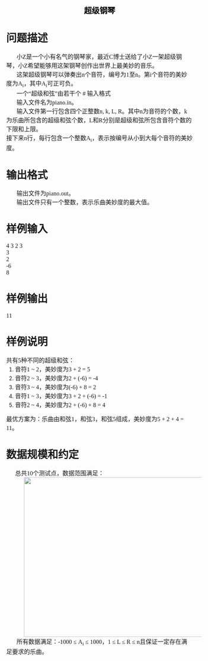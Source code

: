 
<h2 style="margin:auto 0cm;text-align:center;" align="center">
<span style="color:black;"><span style="font-family:宋体;">超级钢琴</span></span> 
</h2>
<p class="MsoNormal" style="margin:0cm 0cm 0pt;text-align:left;mso-pagination:widow-orphan;mso-outline-level:2;" align="left">

# 问题描述

 
</p>
<p class="MsoNormal" style="margin:0cm 0cm 0pt;text-indent:21pt;text-align:left;mso-pagination:widow-orphan;" align="left">
<span style="font-size:12pt;font-family:宋体;mso-font-kerning:0pt;mso-bidi-font-family:宋体;">小<span lang="EN-US">Z</span>是一个小有名气的钢琴家，最近<span lang="EN-US">C</span>博士送给了小<span lang="EN-US">Z</span>一架超级钢琴，小<span lang="EN-US">Z</span>希望能够用这架钢琴创作出世界上最美妙的音乐。<span lang="EN-US"><o:p></o:p></span></span> 
</p>
<p class="MsoNormal" style="margin:0cm 0cm 0pt;text-indent:21pt;text-align:left;mso-pagination:widow-orphan;" align="left">
<span style="font-size:12pt;font-family:宋体;mso-font-kerning:0pt;mso-bidi-font-family:宋体;">这架超级钢琴可以弹奏出<span lang="EN-US">n</span>个音符，编号为<span lang="EN-US">1</span>至<span lang="EN-US">n</span>。第<span lang="EN-US">i</span>个音符的美妙度为<span lang="EN-US">A<sub>i</sub></span>，其中<span lang="EN-US">A<sub>i</sub></span>可正可负。<span lang="EN-US"><o:p></o:p></span></span> 
</p>
<p class="MsoNormal" style="margin:0cm 0cm 0pt;text-indent:21pt;text-align:left;mso-pagination:widow-orphan;" align="left">
<span style="font-size:12pt;font-family:宋体;mso-font-kerning:0pt;mso-bidi-font-family:宋体;">一个<span lang="EN-US">“</span>超级和弦<span lang="EN-US">”</span>由若干个
# 输入格式

 
</p>
<p class="MsoNormal" style="margin:0cm 0cm 0pt;text-indent:21pt;text-align:left;mso-pagination:widow-orphan;" align="left">
<span style="font-size:12pt;font-family:宋体;mso-font-kerning:0pt;mso-bidi-font-family:宋体;">输入文件名为<span lang="EN-US">piano.in</span>。<span lang="EN-US"><o:p></o:p></span></span> 
</p>
<p class="MsoNormal" style="margin:0cm 0cm 0pt;text-indent:21pt;text-align:left;mso-pagination:widow-orphan;" align="left">
<span style="font-size:12pt;font-family:宋体;mso-font-kerning:0pt;mso-bidi-font-family:宋体;">输入文件第一行包含四个正整数<span lang="EN-US">n, k, L, R</span>。其中<span lang="EN-US">n</span>为音符的个数，<span lang="EN-US">k</span>为乐曲所包含的超级和弦个数，<span lang="EN-US">L</span>和<span lang="EN-US">R</span>分别是超级和弦所包含音符个数的下限和上限。<span lang="EN-US"><o:p></o:p></span></span> 
</p>
<p class="MsoNormal" style="margin:0cm 0cm 0pt;text-align:left;mso-pagination:widow-orphan;" align="left">
<span style="font-size:12pt;font-family:宋体;mso-font-kerning:0pt;mso-bidi-font-family:宋体;">接下来<span lang="EN-US">n</span>行，每行包含一个整数<span lang="EN-US">A<sub>i</sub></span>，表示按编号从小到大每个音符的美妙度。<span lang="EN-US"><o:p></o:p></span></span> 
</p>
<p class="MsoNormal" style="margin:0cm 0cm 0pt;text-align:left;mso-pagination:widow-orphan;mso-outline-level:2;" align="left">

# 输出格式

 
</p>
<p class="MsoNormal" style="margin:0cm 0cm 0pt;text-indent:21pt;text-align:left;mso-pagination:widow-orphan;" align="left">
<span style="font-size:12pt;font-family:宋体;mso-font-kerning:0pt;mso-bidi-font-family:宋体;">输出文件为<span lang="EN-US">piano.out</span>。<span lang="EN-US"><o:p></o:p></span></span> 
</p>
<p class="MsoNormal" style="margin:0cm 0cm 0pt;text-indent:21pt;text-align:left;mso-pagination:widow-orphan;" align="left">
<span style="font-size:12pt;font-family:宋体;mso-font-kerning:0pt;mso-bidi-font-family:宋体;">输出文件只有一个整数，表示乐曲美妙度的最大值。<span lang="EN-US"><o:p></o:p></span></span> 
</p>
<p class="MsoNormal" style="margin:0cm 0cm 0pt;text-align:left;mso-pagination:widow-orphan;mso-outline-level:2;" align="left">

# 样例输入

 
</p>
<p class="MsoNormal" style="margin:0cm 0cm 0pt;text-align:left;mso-pagination:widow-orphan;" align="left">
<span style="font-size:12pt;font-family:宋体;mso-font-kerning:0pt;mso-bidi-font-family:宋体;" lang="EN-US">4 3 2 3<o:p></o:p></span> 
</p>
<p class="MsoNormal" style="margin:0cm 0cm 0pt;text-align:left;mso-pagination:widow-orphan;" align="left">
<span style="font-size:12pt;font-family:宋体;mso-font-kerning:0pt;mso-bidi-font-family:宋体;" lang="EN-US">3<o:p></o:p></span> 
</p>
<p class="MsoNormal" style="margin:0cm 0cm 0pt;text-align:left;mso-pagination:widow-orphan;" align="left">
<span style="font-size:12pt;font-family:宋体;mso-font-kerning:0pt;mso-bidi-font-family:宋体;" lang="EN-US">2<o:p></o:p></span> 
</p>
<p class="MsoNormal" style="margin:0cm 0cm 0pt;text-align:left;mso-pagination:widow-orphan;" align="left">
<span style="font-size:12pt;font-family:宋体;mso-font-kerning:0pt;mso-bidi-font-family:宋体;" lang="EN-US">-6<o:p></o:p></span> 
</p>
<p class="MsoNormal" style="margin:0cm 0cm 0pt;text-align:left;mso-pagination:widow-orphan;" align="left">
<span style="font-size:12pt;font-family:宋体;mso-font-kerning:0pt;mso-bidi-font-family:宋体;" lang="EN-US">8<o:p></o:p></span> 
</p>
<p class="MsoNormal" style="margin:0cm 0cm 0pt;text-align:left;mso-pagination:widow-orphan;mso-outline-level:2;" align="left">

# 样例输出

 
</p>
<p class="MsoNormal" style="margin:0cm 0cm 0pt;text-align:left;mso-pagination:widow-orphan;" align="left">
<span style="font-size:12pt;font-family:宋体;mso-font-kerning:0pt;mso-bidi-font-family:宋体;" lang="EN-US">11</span> 
</p>

# 样例说明

 
</p>
<p class="MsoNormal" style="margin:0cm 0cm 0pt;text-align:left;mso-pagination:widow-orphan;" align="left">
<span style="font-size:12pt;font-family:宋体;mso-font-kerning:0pt;mso-bidi-font-family:宋体;">共有<span lang="EN-US">5</span>种不同的超级和弦：<span lang="EN-US"><o:p></o:p></span></span> 
</p>
<ol style="margin-top:0cm;" type="1">
<li class="MsoNormal" style="margin:0cm 0cm 0pt;text-align:left;mso-pagination:widow-orphan;mso-list:l0 level1 lfo1;tab-stops:list 36.0pt;">
<span style="font-size:12pt;font-family:宋体;mso-font-kerning:0pt;mso-bidi-font-family:宋体;">音符<span lang="EN-US">1 ~ 2</span>，美妙度为<span lang="EN-US">3 + 2 = 5<o:p></o:p></span></span> 
</li>
<li class="MsoNormal" style="margin:0cm 0cm 0pt;text-align:left;mso-pagination:widow-orphan;mso-list:l0 level1 lfo1;tab-stops:list 36.0pt;">
<span style="font-size:12pt;font-family:宋体;mso-font-kerning:0pt;mso-bidi-font-family:宋体;">音符<span lang="EN-US">2 ~ 3</span>，美妙度为<span lang="EN-US">2 + (-6) = -4<o:p></o:p></span></span> 
</li>
<li class="MsoNormal" style="margin:0cm 0cm 0pt;text-align:left;mso-pagination:widow-orphan;mso-list:l0 level1 lfo1;tab-stops:list 36.0pt;">
<span style="font-size:12pt;font-family:宋体;mso-font-kerning:0pt;mso-bidi-font-family:宋体;">音符<span lang="EN-US">3 ~ 4</span>，美妙度为<span lang="EN-US">(-6) + 8 = 2<o:p></o:p></span></span> 
</li>
<li class="MsoNormal" style="margin:0cm 0cm 0pt;text-align:left;mso-pagination:widow-orphan;mso-list:l0 level1 lfo1;tab-stops:list 36.0pt;">
<span style="font-size:12pt;font-family:宋体;mso-font-kerning:0pt;mso-bidi-font-family:宋体;">音符<span lang="EN-US">1 ~ 3</span>，美妙度为<span lang="EN-US">3 + 2 + (-6) = -1<o:p></o:p></span></span> 
</li>
<li class="MsoNormal" style="margin:0cm 0cm 0pt;text-align:left;mso-pagination:widow-orphan;mso-list:l0 level1 lfo1;tab-stops:list 36.0pt;">
<span style="font-size:12pt;font-family:宋体;mso-font-kerning:0pt;mso-bidi-font-family:宋体;">音符<span lang="EN-US">2 ~ 4</span>，美妙度为<span lang="EN-US">2 + (-6) + 8 = 4<o:p></o:p></span></span> 
</li>
</ol>
<p class="MsoNormal" style="margin:0cm 0cm 0pt;text-align:left;mso-pagination:widow-orphan;" align="left">
<span style="font-size:12pt;font-family:宋体;mso-font-kerning:0pt;mso-bidi-font-family:宋体;">最优方案为：乐曲由和弦<span lang="EN-US">1</span>，和弦<span lang="EN-US">3</span>，和弦<span lang="EN-US">5</span>组成，美妙度为<span lang="EN-US">5 + 2 + 4 = 11</span>。</span> 
</p>
<p class="MsoNormal" style="margin:0cm 0cm 0pt;text-align:left;mso-pagination:widow-orphan;mso-outline-level:2;" align="left">

# 数据规模和约定

 
</p>
<p class="MsoNormal" style="margin:0cm 0cm 0pt;text-indent:18pt;text-align:left;mso-pagination:widow-orphan;" align="left">
<span style="font-size:12pt;font-family:宋体;mso-font-kerning:0pt;mso-bidi-font-family:宋体;">总共<span lang="EN-US">10</span>个测试点，数据范围满足：</span> 
</p>
<p class="MsoNormal" style="margin:0cm 0cm 0pt;text-indent:18pt;text-align:left;mso-pagination:widow-orphan;" align="left">
<span style="font-size:12pt;font-family:宋体;mso-font-kerning:0pt;mso-bidi-font-family:宋体;"><span lang="EN-US"><o:p><img alt="" src="/images/clip_image001.png" height="430" width="570"/></o:p></span></span> 
</p>
<p class="MsoNormal" style="margin:0cm 0cm 0pt;text-align:left;mso-pagination:widow-orphan;" align="left">
<span style="font-size:12pt;font-family:宋体;mso-font-kerning:0pt;mso-bidi-font-family:宋体;" lang="EN-US"><o:p></o:p></span> 
</p>
<p class="MsoNormal" style="margin:0cm 0cm 0pt;text-indent:21pt;text-align:left;mso-pagination:widow-orphan;" align="left">
<span style="font-size:12pt;font-family:宋体;mso-font-kerning:0pt;mso-bidi-font-family:宋体;">所有数据满足：<span lang="EN-US">-1000 ≤ A<sub>i</sub> ≤ 1000</span>，<span lang="EN-US">1 ≤ L ≤ R ≤ n</span>且保证一定存在满足要求的乐曲。<span lang="EN-US"><o:p></o:p></span></span> 
</p>
